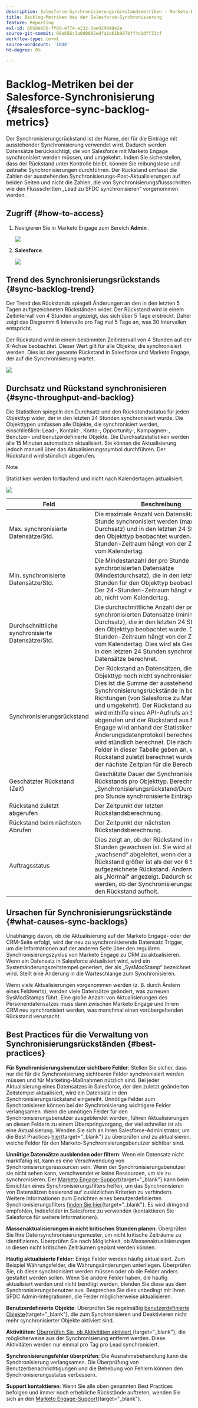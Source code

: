 ```yaml
---
description: Salesforce-Synchronisierungsrückstandsmetriken - Marketo-Dokumente - Produktdokumentation
title: Backlog-Metriken bei der Salesforce-Synchronisierung
feature: Reporting
exl-id: 6b58eb50-ff0d-4774-a232-3ae929948e2a
source-git-commit: 09a656c3a0d0002edfa1a61b987bff4c1dff33cf
workflow-type: tm+mt
source-wordcount: '1048'
ht-degree: 0%

---
```


# Backlog-Metriken bei der Salesforce-Synchronisierung  {#salesforce-sync-backlog-metrics}

Der Synchronisierungsrückstand ist der Name, der für die Einträge mit ausstehender Synchronisierung verwendet wird. Dadurch werden Datensätze berücksichtigt, die von Salesforce mit Marketo Engage synchronisiert werden müssen, und umgekehrt. Indem Sie sicherstellen, dass der Rückstand unter Kontrolle bleibt, können Sie reibungslose und zeitnahe Synchronisierungen durchführen. Der Rückstand umfasst die Zahlen der ausstehenden Synchronisierungs-Post-Aktualisierungen auf beiden Seiten und nicht die Zahlen, die von Synchronisierungsflussschritten wie den Flussschritten „Lead zu SFDC synchronisieren“ vorgenommen werden.

## Zugriff {#how-to-access}

1. Navigieren Sie in Marketo Engage zum Bereich **Admin** .

   ![](assets/salesforce-sync-backlog-metrics-1.png)

1. **Salesforce**.

   ![](assets/salesforce-sync-backlog-metrics-2.png)

## Trend des Synchronisierungsrückstands {#sync-backlog-trend}

Der Trend des Rückstands spiegelt Änderungen an den in den letzten 5 Tagen aufgezeichneten Rückständen wider. Der Rückstand wird in einem Zeitintervall von 4 Stunden angezeigt, das sich über 5 Tage erstreckt. Daher zeigt das Diagramm 6 Intervalle pro Tag mal 5 Tage an, was 30 Intervallen entspricht.

Der Rückstand wird in einem bestimmten Zeitintervall von 4 Stunden auf der X-Achse beobachtet. Dieser Wert gilt für alle Objekte, die synchronisiert werden. Dies ist der gesamte Rückstand in Salesforce und Marketo Engage, der auf die Synchronisierung wartet.

![](assets/salesforce-sync-backlog-metrics-3.png)

## Durchsatz und Rückstand synchronisieren {#sync-throughput-and-backlog}

Die Statistiken spiegeln den Durchsatz und den Rückstandsstatus für jeden Objekttyp wider, der in den letzten 24 Stunden synchronisiert wurde. Die Objekttypen umfassen alle Objekte, die synchronisiert werden, einschließlich: Lead-, Kontakt-, Konto-, Opportunity-, Kampagnen-, Benutzer- und benutzerdefinierte Objekte. Die Durchsatzstatistiken werden alle 15 Minuten automatisch aktualisiert. Sie können die Aktualisierung jedoch manuell über das Aktualisierungssymbol durchführen. Der Rückstand wird stündlich abgerufen.

>[!NOTE]
>
>Statistiken werden fortlaufend und nicht nach Kalendertagen aktualisiert.

![](assets/salesforce-sync-backlog-metrics-4.png)

<table><thead>
  <tr>
    <th>Feld</th>
    <th>Beschreibung</th>
  </tr></thead>
<tbody>
  <tr>
    <td>Max. synchronisierte Datensätze/Std.</td>
    <td>Die maximale Anzahl von Datensätzen, die pro Stunde synchronisiert werden (maximaler Durchsatz) und in den letzten 24 Stunden für den Objekttyp beobachtet wurden. Der 24-Stunden-Zeitraum hängt von der Zeit ab, nicht vom Kalendertag.</td>
  </tr>
  <tr>
    <td>Min. synchronisierte Datensätze/Std.</td>
    <td>Die Mindestanzahl der pro Stunde synchronisierten Datensätze (Mindestdurchsatz), die in den letzten 24 Stunden für den Objekttyp beobachtet wurde. Der 24-Stunden-Zeitraum hängt von der Zeit ab, nicht vom Kalendertag.</td>
  </tr>
  <tr>
    <td>Durchschnittliche synchronisierte Datensätze/Std.</td>
    <td>Die durchschnittliche Anzahl der pro Stunde synchronisierten Datensätze (minimaler Durchsatz), die in den letzten 24 Stunden für den Objekttyp beobachtet wurde. Der 24-Stunden-Zeitraum hängt von der Zeit ab, nicht vom Kalendertag. Dies wird als Gesamtzahl der in den letzten 24 Stunden synchronisierten Datensätze berechnet.</td>
  </tr>
  <tr>
    <td>Synchronisierungsrückstand</td>
    <td>Der Rückstand an Datensätzen, die für den Objekttyp noch nicht synchronisiert wurden. Dies ist die Summe der ausstehenden Synchronisierungsrückstände in beide Richtungen (von Salesforce zu Marketo Engage und umgekehrt). Der Rückstand aus Salesforce wird mithilfe eines API-Aufrufs an Salesforce abgerufen und der Rückstand aus Marketo Engage wird anhand der Statistiken aus dem Änderungsdatenprotokoll berechnet. Dieser wird stündlich berechnet. Die nächsten beiden Felder in dieser Tabelle geben an, wann der Rückstand zuletzt berechnet wurde, bzw. wann der nächste Zeitplan für die Berechnung gilt.</td>
  </tr>
  <tr>
    <td>Geschätzter Rückstand (Zeit)</td>
    <td>Geschätzte Dauer der Synchronisierung des Rückstands pro Objekttyp. Berechnet als „Synchronisierungsrückstand/Durchschnittliche pro Stunde synchronisierte Einträge“.</td>
  </tr>
  <tr>
    <td>Rückstand zuletzt abgerufen</td>
    <td>Der Zeitpunkt der letzten Rückstandsberechnung.</td>
  </tr>
  <tr>
    <td>Rückstand beim nächsten Abrufen</td>
    <td>Der Zeitpunkt der nächsten Rückstandsberechnung.</td>
  </tr>
  <tr>
    <td>Auftragsstatus</td>
    <td>Dies zeigt an, ob der Rückstand in den letzten 6 Stunden gewachsen ist. Sie wird als „wachsend“ abgeleitet, wenn der aktuelle Rückstand größer ist als der vor 6 Stunden aufgezeichnete Rückstand. Andernfalls wird sie als „Normal“ angezeigt. Dadurch soll angezeigt werden, ob der Synchronisierungsdurchsatz den Rückstand aufholt.</td>
  </tr>
</tbody></table>

## Ursachen für Synchronisierungsrückstände {#what-causes-sync-backlogs}

Unabhängig davon, ob die Aktualisierung auf der Marketo Engage- oder der CRM-Seite erfolgt, wird der neu zu synchronisierende Datensatz Trigger, um die Informationen auf der anderen Seite über den regulären Synchronisierungszyklus von Marketo Engage zu CRM zu aktualisieren. Wenn ein Datensatz in Salesforce aktualisiert wird, wird ein Systemänderungszeitstempel generiert, der als „SysModStamp“ bezeichnet wird. Stellt eine Änderung in die Warteschlange zum Synchronisieren.

Wenn viele Aktualisierungen vorgenommen werden (z. B. durch Ändern eines Feldwerts), werden viele Datensätze geändert, was zu neuen SysModStamps führt. Eine große Anzahl von Aktualisierungen des Personendatensatzes muss dann zwischen Marketo Engage und Ihrem CRM neu synchronisiert werden, was manchmal einen vorübergehenden Rückstand verursacht.

## Best Practices für die Verwaltung von Synchronisierungsrückständen {#best-practices}

**Für Synchronisierungsbenutzer sichtbare Felder**: Stellen Sie sicher, dass nur die für die Synchronisierung sichtbaren Felder synchronisiert werden müssen und für Marketing-Maßnahmen nützlich sind. Bei jeder Aktualisierung eines Datensatzes in Salesforce, der den zuletzt geänderten Zeitstempel aktualisiert, wird ein Datensatz in den Synchronisierungsrückstand eingereiht. Unnötige Felder zum Synchronisieren können bei der Synchronisierung wichtigere Felder verlangsamen. Wenn die unnötigen Felder für den Synchronisierungsbenutzer ausgeblendet werden, führen Aktualisierungen an diesen Feldern zu einem Überspringvorgang, der viel schneller ist als eine Aktualisierung. Wenden Sie sich an Ihren Salesforce-Administrator, um die Best Practices [hier](https://nation.marketo.com/t5/marketo-whisperer-blogs/best-practices-for-determining-which-fields-to-sync-with-marketo/ba-p/247449){target="_blank"} zu überprüfen und zu aktualisieren, welche Felder für den Marketo-Synchronisierungsbenutzer sichtbar sind.

**Unnötige Datensätze ausblenden oder filtern**: Wenn ein Datensatz nicht marktfähig ist, kann es eine Verschwendung von Synchronisierungsressourcen sein. Wenn der Synchronisierungsbenutzer sie nicht sehen kann, verschwendet er keine Ressourcen, um sie zu synchronisieren. Der [Marketo Engage-Support](https://nation.marketo.com/t5/support/ct-p/Support#_blank){target="_blank"} kann beim Einrichten eines Synchronisierungsfilters helfen, um das Synchronisieren von Datensätzen basierend auf zusätzlichen Kriterien zu verhindern. Weitere Informationen zum Einrichten eines benutzerdefinierten Synchronisierungsfilters [finden Sie hier](https://nation.marketo.com/t5/product-blogs/instructions-for-creating-a-custom-sync-rule/ba-p/242758){target="_blank"}. Es wird dringend empfohlen, Indexfelder in Salesforce zu verwenden (kontaktieren Sie Salesforce für weitere Informationen).

**Massenaktualisierungen in nicht kritischen Stunden planen**: Überprüfen Sie Ihre Datensynchronisierungsmuster, um nicht kritische Zeiträume zu identifizieren. Überprüfen Sie nach Möglichkeit, ob Massenaktualisierungen in diesen nicht kritischen Zeiträumen geplant werden können.

**Häufig aktualisierte Felder**: Einige Felder werden häufig aktualisiert. Zum Beispiel Währungsfelder, die Währungsänderungen unterliegen. Überprüfen Sie, ob diese synchronisiert werden müssen oder ob die Felder anders gestaltet werden sollen. Wenn Sie andere Felder haben, die häufig aktualisiert werden und nicht benötigt werden, blenden Sie diese aus dem Synchronisierungsbenutzer aus. Besprechen Sie dies unbedingt mit Ihren SFDC Admin-Integrationen, die Felder möglicherweise aktualisieren.

**Benutzerdefinierte Objekte**: Überprüfen Sie regelmäßig [benutzerdefinierte Objekte](https://experienceleague.adobe.com/en/docs/marketo/using/product-docs/crm-sync/salesforce-sync/sfdc-sync-details/sfdc-sync-custom-object-sync){target="_blank"}, die zum Synchronisieren und Deaktivieren nicht mehr synchronisierter Objekte aktiviert sind.

**Aktivitäten**: [Überprüfen Sie, ob Aktivitäten aktiviert ](https://experienceleague.adobe.com/en/docs/marketo/using/product-docs/crm-sync/salesforce-sync/setup/optional-steps/customize-activities-sync){target="_blank"}, die möglicherweise aus der Synchronisierung entfernt werden.  Diese Aktivitäten werden nur einmal pro Tag pro Lead synchronisiert.

**Synchronisierungsfehler überprüfen**: Die Ausnahmebehandlung kann die Synchronisierung verlangsamen. Die Überprüfung von Benutzerbenachrichtigungen und die Behebung von Fehlern können den Synchronisierungsstatus verbessern.

**Support kontaktieren**: Wenn Sie alle oben genannten Best Practices befolgen und immer noch erhebliche Rückstände auftreten, wenden Sie sich an den [Marketo Engage-Support](https://nation.marketo.com/t5/support/ct-p/Support#_blank){target="_blank"}.
